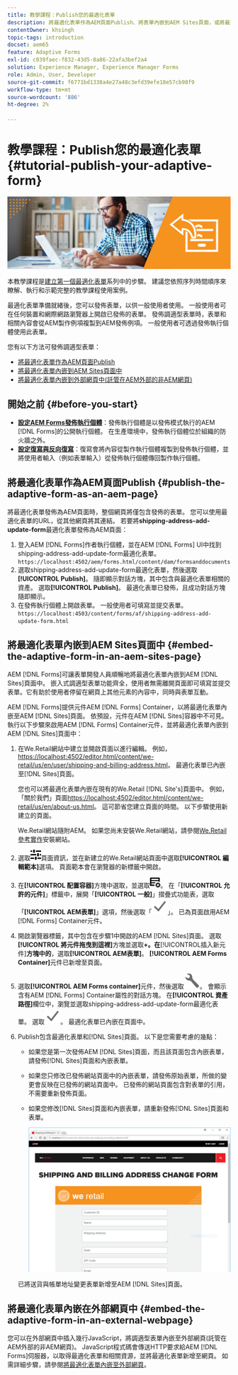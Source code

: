 ```yaml
---
title: 教學課程：Publish您的最適化表單
description: 將最適化表單作為AEM頁面Publish、將表單內嵌到AEM Sites頁面，或將最適化表單內嵌到外部網頁中
contentOwner: khsingh
topic-tags: introduction
docset: aem65
feature: Adaptive Forms
exl-id: c039faec-f832-43d5-8a86-22afa3bef2a4
solution: Experience Manager, Experience Manager Forms
role: Admin, User, Developer
source-git-commit: f6771bd1338a4e27a48c3efd39efe18e57cb98f9
workflow-type: tm+mt
source-wordcount: '886'
ht-degree: 2%

---
```


# 教學課程：Publish您的最適化表單 {#tutorial-publish-your-adaptive-form}

![主圖影像](do-not-localize/13-publish-your-adaptive-form-small.png)

本教學課程是[建立第一個最適化表單](https://helpx.adobe.com/tw/experience-manager/6-3/forms/using/create-your-first-adaptive-form.html)系列中的步驟。 建議您依照序列時間順序來瞭解、執行和示範完整的教學課程使用案例。

最適化表單準備就緒後，您可以發佈表單，以供一般使用者使用。 一般使用者可在任何裝置和網際網路瀏覽器上開啟已發佈的表單。 發佈調適型表單時，表單和相關內容會從AEM製作例項複製到AEM發佈例項。 一般使用者可透過發佈執行個體使用此表單。

您有以下方法可發佈調適型表單：

* [將最適化表單作為AEM頁面Publish](../../forms/using/publish-your-adaptive-form.md#publish-the-adaptive-form-as-an-aem-page)
* [將最適化表單內嵌到AEM Sites頁面中](#embed-the-adaptive-form-in-an-aem-sites-page)
* [將最適化表單內嵌到外部網頁中(託管在AEM外部的非AEM網頁)](../../forms/using/publish-your-adaptive-form.md)

## 開始之前 {#before-you-start}

* **[設定AEM Forms發佈執行個體](https://helpx.adobe.com/tw/experience-manager/6-3/forms/using/installing-configuring-aem-forms-osgi.html)**：發佈執行個體是以發佈模式執行的AEM [!DNL Forms]的公開執行個體。 在生產環境中，發佈執行個體位於組織的防火牆之外。
* **[設定復寫與反向復寫](https://helpx.adobe.com/experience-manager/6-3/help/sites-deploying/replication.html)**：復寫會將內容從製作執行個體複製到發佈執行個體，並將使用者輸入（例如表單輸入）從發佈執行個體傳回製作執行個體。

## 將最適化表單作為AEM頁面Publish {#publish-the-adaptive-form-as-an-aem-page}

將最適化表單發佈為AEM頁面時，整個網頁將僅包含發佈的表單。 您可以使用最適化表單的URL，從其他網頁將其連結。 若要將&#x200B;**shipping-address-add-update-form**&#x200B;最適化表單發佈為AEM頁面：

1. 登入AEM [!DNL Forms]作者執行個體，並在AEM [!DNL Forms] UI中找到shipping-address-add-update-form最適化表單。
   `https://localhost:4502/aem/forms.html/content/dam/formsanddocuments`
1. 選取shipping-address-add-update-form最適化表單，然後選取&#x200B;**[!UICONTROL Publish]**。 隨即顯示對話方塊，其中包含與最適化表單相關的資產。 選取&#x200B;**[!UICONTROL Publish]**。 最適化表單已發佈，且成功對話方塊隨即顯示。
1. 在發佈執行個體上開啟表單。 一般使用者可填寫並提交表單。
   `https://localhost:4503/content/forms/af/shipping-address-add-update-form.html`

## 將最適化表單內嵌到AEM Sites頁面中 {#embed-the-adaptive-form-in-an-aem-sites-page}

AEM [!DNL Forms]可讓表單開發人員順暢地將最適化表單內嵌到AEM [!DNL Sites]頁面中。 嵌入式調適型表單功能齊全，使用者無需離開頁面即可填寫並提交表單。它有助於使用者停留在網頁上其他元素的內容中，同時與表單互動。

AEM [!DNL Forms]提供元件AEM [!DNL Forms] Container，以將最適化表單內嵌至AEM [!DNL Sites]頁面。 依預設，元件在AEM [!DNL Sites]容器中不可見。 執行以下步驟來啟用AEM [!DNL Forms] Container元件，並將最適化表單內嵌到AEM [!DNL Sites]頁面中：

1. 在We.Retail網站中建立並開啟頁面以進行編輯。 例如，[https://localhost:4502/editor.html/content/we-retail/us/en/user/shipping-and-billing-address.html](https://localhost:4502/editor.html/content/we-retail/us/en/user/shipping-and-billing-address.html)。 最適化表單已內嵌至[!DNL Sites]頁面。

   您也可以將最適化表單內嵌在現有的We.Retail [!DNL Site's]頁面中。 例如，「關於我們」頁面[https://localhost:4502/editor.html/content/we-retail/us/en/about-us.html](https://localhost:4502/editor.html/content/we-retail/us/en/about-us.html)。 這可節省您建立頁面的時間。 以下步驟使用新建立的頁面。

   We.Retail網站隨附AEM。 如果您尚未安裝We.Retail網站，請參閱[We.Retail參考實作](https://helpx.adobe.com/experience-manager/6-3/help/sites-developing/we-retail.html)安裝網站。

1. 選取![屬性](assets/properties.png)頁面資訊，並在新建立的We.Retail網站頁面中選取&#x200B;**[!UICONTROL 編輯範本]**&#x200B;選項。 頁面範本會在瀏覽器的新標籤中開啟。
1. 在&#x200B;**[!UICONTROL 配置容器]**&#x200B;方塊中選取，並選取![feedmanagement](assets/feedmanagement.png)。 在「**[!UICONTROL 允許的元件]**」標籤中，展開「**[!UICONTROL 一般]**」摺疊式功能表，選取「**[!UICONTROL AEM表單]**」選項，然後選取「![儲存圖示](assets/save_icon.svg)」。 已為頁面啟用AEM [!DNL Forms] Container元件。

1. 開啟瀏覽器標籤，其中包含在步驟1中開啟的AEM [!DNL Sites]頁面。 選取&#x200B;**[!UICONTROL 將元件拖曳到這裡]**&#x200B;方塊並選取&#x200B;**+。在**&#x200B;[!UICONTROL &#x200B;插入新元件&#x200B;]&#x200B;**方塊中的**，選取&#x200B;**[!UICONTROL AEM表單]**。 **[!UICONTROL AEM Forms Container]**&#x200B;元件已新增至頁面。
1. 選取&#x200B;**[!UICONTROL AEM Forms container]**&#x200B;元件，然後選取![configure-icon](assets/configure-icon.svg)。 會顯示含有AEM [!DNL Forms] Container屬性的對話方塊。 在&#x200B;**[!UICONTROL 資產路徑]**&#x200B;欄位中，瀏覽並選取shipping-address-add-update-form最適化表單。 選取![儲存圖示](assets/save_icon.svg)。 最適化表單已內嵌在頁面中。
1. Publish包含最適化表單和[!DNL Sites]頁面。 以下是您需要考慮的幾點：

   * 如果您是第一次發佈AEM [!DNL Sites]頁面，而且該頁面包含內嵌表單，請發佈[!DNL Sites]頁面和內嵌表單。
   * 如果您只修改已發佈網站頁面中的內嵌表單，請發佈原始表單，所做的變更會反映在已發佈的網站頁面中。 已發佈的網站頁面包含對表單的引用，不需要重新發佈頁面。
   * 如果您修改[!DNL Sites]頁面和內嵌表單，請重新發佈[!DNL Sites]頁面和表單。

     ![embed-in-aem-sites](assets/embed-in-aem-sites.png)

   已將送貨與帳單地址變更表單新增至AEM [!DNL Sites]頁面。

## 將最適化表單內嵌在外部網頁中 {#embed-the-adaptive-form-in-an-external-webpage}

您可以在外部網頁中插入幾行JavaScript，將調適型表單內嵌至外部網頁(託管在AEM外部的非AEM網頁)。 JavaScript程式碼會傳送HTTP要求給AEM [!DNL Forms]伺服器，以取得最適化表單和相關資源，並將最適化表單新增至網頁。 如需詳細步驟，請參閱[將最適化表單內嵌至外部網頁](/help/forms/using/embed-adaptive-form-external-web-page.md)。
